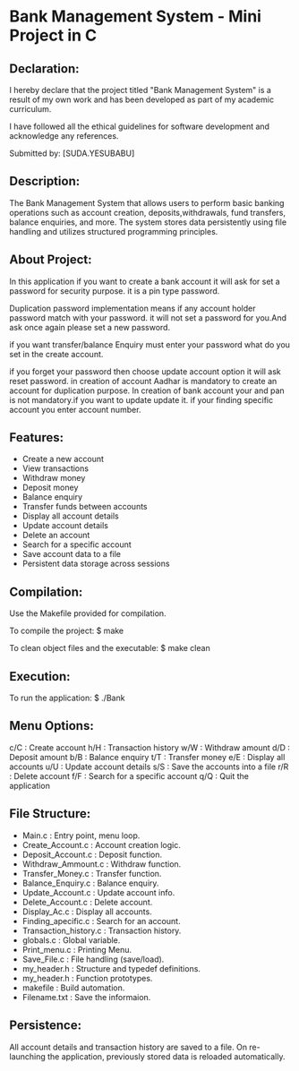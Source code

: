 Bank Management System - Mini Project in C
==========================================

Declaration:
------------
I hereby declare that the project titled "Bank Management System" is a result of my own work and has been developed as part of my academic curriculum.

I have followed all the ethical guidelines for software development and acknowledge any references.

Submitted by:
[SUDA.YESUBABU]

Description:
------------
The Bank Management System that allows users to perform basic banking operations such as account creation, deposits,withdrawals, fund transfers, balance enquiries, and more. The system stores data persistently using file handling   and utilizes structured programming principles.


About Project:
--------------
In this application if you want to create a bank account it will ask for set a password for security purpose.
it is a pin type password.

Duplication password implementation means if any account holder password match with your password.
it will not set a password for you.And ask once again please set a new password.

if you want transfer/balance Enquiry must enter your password what do you set in the create account.

if you forget your password then choose update account option it will ask reset password.
in creation of account Aadhar is mandatory to create an account for duplication purpose.
In creation of bank account your and pan is not mandatory.if you want to update update it.
if your finding specific account you enter account number.

Features:
---------
- Create a new account
- View transactions
- Withdraw money
- Deposit money
- Balance enquiry
- Transfer funds between accounts
- Display all account details
- Update account details
- Delete an account
- Search for a specific account
- Save account data to a file
- Persistent data storage across sessions

Compilation:
------------
Use the Makefile provided for compilation.

To compile the project:
$ make

To clean object files and the executable:
$ make clean

Execution:
----------
To run the application:
$ ./Bank

Menu Options:
-------------
c/C : Create account
h/H : Transaction history
w/W : Withdraw amount
d/D : Deposit amount
b/B : Balance enquiry
t/T : Transfer money
e/E : Display all accounts
u/U : Update account details
s/S : Save the accounts into a file
r/R : Delete account
f/F : Search for a specific account
q/Q : Quit the application

File Structure:
---------------
- Main.c                : Entry point, menu loop.
- Create_Account.c      : Account creation logic.
- Deposit_Account.c     : Deposit function.
- Withdraw_Ammount.c    : Withdraw function.
- Transfer_Money.c      : Transfer function.
- Balance_Enquiry.c     : Balance enquiry.
- Update_Account.c      : Update account info.
- Delete_Account.c      : Delete account.
- Display_Ac.c          : Display all accounts.
- Finding_apecific.c    : Search for an account.
- Transaction_history.c : Transaction history.
- globals.c             : Global variable.
- Print_menu.c          : Printing Menu.
- Save_File.c           : File handling (save/load).
- my_header.h           : Structure and typedef definitions.
- my_header.h           : Function prototypes.
- makefile              : Build automation.
- Filename.txt           : Save the informaion.

Persistence:
------------
All account details and transaction history are saved to a file.
On re-launching the application, previously stored data is reloaded automatically.
